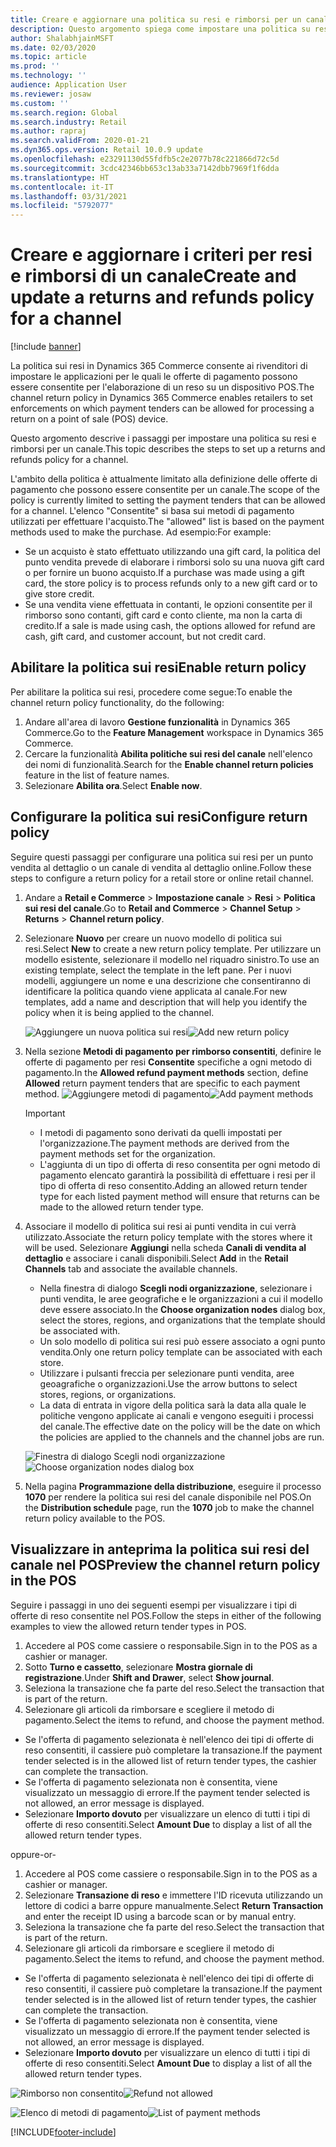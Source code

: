 ```yaml
---
title: Creare e aggiornare una politica su resi e rimborsi per un canale
description: Questo argomento spiega come impostare una politica su resi e rimborsi per un canale.
author: ShalabhjainMSFT
ms.date: 02/03/2020
ms.topic: article
ms.prod: ''
ms.technology: ''
audience: Application User
ms.reviewer: josaw
ms.custom: ''
ms.search.region: Global
ms.search.industry: Retail
ms.author: rapraj
ms.search.validFrom: 2020-01-21
ms.dyn365.ops.version: Retail 10.0.9 update
ms.openlocfilehash: e23291130d55fdfb5c2e2077b78c221866d72c5d
ms.sourcegitcommit: 3cdc42346bb653c13ab33a7142dbb7969f1f6dda
ms.translationtype: HT
ms.contentlocale: it-IT
ms.lasthandoff: 03/31/2021
ms.locfileid: "5792077"
---
```

# <a name="create-and-update-a-returns-and-refunds-policy-for-a-channel"></a><span data-ttu-id="f1fe1-103">Creare e aggiornare i criteri per resi e rimborsi di un canale</span><span class="sxs-lookup"><span data-stu-id="f1fe1-103">Create and update a returns and refunds policy for a channel</span></span>

[!include [banner](includes/banner.md)]

<span data-ttu-id="f1fe1-104">La politica sui resi in Dynamics 365 Commerce consente ai rivenditori di impostare le applicazioni per le quali le offerte di pagamento possono essere consentite per l'elaborazione di un reso su un dispositivo POS.</span><span class="sxs-lookup"><span data-stu-id="f1fe1-104">The channel return policy in Dynamics 365 Commerce enables retailers to set enforcements on which payment tenders can be allowed for processing a return on a point of sale (POS) device.</span></span>  

<span data-ttu-id="f1fe1-105">Questo argomento descrive i passaggi per impostare una politica su resi e rimborsi per un canale.</span><span class="sxs-lookup"><span data-stu-id="f1fe1-105">This topic describes the steps to set up a returns and refunds policy for a channel.</span></span>

<span data-ttu-id="f1fe1-106">L'ambito della politica è attualmente limitato alla definizione delle offerte di pagamento che possono essere consentite per un canale.</span><span class="sxs-lookup"><span data-stu-id="f1fe1-106">The scope of the policy is currently limited to setting the payment tenders that can be allowed for a channel.</span></span> <span data-ttu-id="f1fe1-107">L'elenco "Consentite" si basa sui metodi di pagamento utilizzati per effettuare l'acquisto.</span><span class="sxs-lookup"><span data-stu-id="f1fe1-107">The "allowed" list is based on the payment methods used to make the purchase.</span></span> <span data-ttu-id="f1fe1-108">Ad esempio:</span><span class="sxs-lookup"><span data-stu-id="f1fe1-108">For example:</span></span>

- <span data-ttu-id="f1fe1-109">Se un acquisto è stato effettuato utilizzando una gift card, la politica del punto vendita prevede di elaborare i rimborsi solo su una nuova gift card o per fornire un buono acquisto.</span><span class="sxs-lookup"><span data-stu-id="f1fe1-109">If a purchase was made using a gift card, the store policy is to process refunds only to a new gift card or to give store credit.</span></span> 
- <span data-ttu-id="f1fe1-110">Se una vendita viene effettuata in contanti, le opzioni consentite per il rimborso sono contanti, gift card e conto cliente, ma non la carta di credito.</span><span class="sxs-lookup"><span data-stu-id="f1fe1-110">If a sale is made using cash, the options allowed for refund are cash, gift card, and customer account, but not credit card.</span></span> 


## <a name="enable-return-policy"></a><span data-ttu-id="f1fe1-111">Abilitare la politica sui resi</span><span class="sxs-lookup"><span data-stu-id="f1fe1-111">Enable return policy</span></span>

<span data-ttu-id="f1fe1-112">Per abilitare la politica sui resi, procedere come segue:</span><span class="sxs-lookup"><span data-stu-id="f1fe1-112">To enable the channel return policy functionality, do the following:</span></span>

1. <span data-ttu-id="f1fe1-113">Andare all'area di lavoro **Gestione funzionalità** in Dynamics 365 Commerce.</span><span class="sxs-lookup"><span data-stu-id="f1fe1-113">Go to the **Feature Management** workspace in Dynamics 365 Commerce.</span></span>
2. <span data-ttu-id="f1fe1-114">Cercare la funzionalità **Abilita politiche sui resi del canale** nell'elenco dei nomi di funzionalità.</span><span class="sxs-lookup"><span data-stu-id="f1fe1-114">Search for the **Enable channel return policies** feature in the list of feature names.</span></span>
3. <span data-ttu-id="f1fe1-115">Selezionare **Abilita ora**.</span><span class="sxs-lookup"><span data-stu-id="f1fe1-115">Select **Enable now**.</span></span> 

## <a name="configure-return-policy"></a><span data-ttu-id="f1fe1-116">Configurare la politica sui resi</span><span class="sxs-lookup"><span data-stu-id="f1fe1-116">Configure return policy</span></span>

<span data-ttu-id="f1fe1-117">Seguire questi passaggi per configurare una politica sui resi per un punto vendita al dettaglio o un canale di vendita al dettaglio online.</span><span class="sxs-lookup"><span data-stu-id="f1fe1-117">Follow these steps to configure a return policy for a retail store or online retail channel.</span></span>

1. <span data-ttu-id="f1fe1-118">Andare a **Retail e Commerce** \> **Impostazione canale** \> **Resi** \> **Politica sui resi del canale**.</span><span class="sxs-lookup"><span data-stu-id="f1fe1-118">Go to **Retail and Commerce** \> **Channel Setup** \> **Returns** \> **Channel return policy**.</span></span>

2. <span data-ttu-id="f1fe1-119">Selezionare **Nuovo** per creare un nuovo modello di politica sui resi.</span><span class="sxs-lookup"><span data-stu-id="f1fe1-119">Select **New** to create a new return policy template.</span></span> <span data-ttu-id="f1fe1-120">Per utilizzare un modello esistente, selezionare il modello nel riquadro sinistro.</span><span class="sxs-lookup"><span data-stu-id="f1fe1-120">To use an existing template, select the template in the left pane.</span></span> <span data-ttu-id="f1fe1-121">Per i nuovi modelli, aggiungere un nome e una descrizione che consentiranno di identificare la politica quando viene applicata al canale.</span><span class="sxs-lookup"><span data-stu-id="f1fe1-121">For new templates, add a name and description that will help you identify the policy when it is being applied to the channel.</span></span>

   <span data-ttu-id="f1fe1-122">![Aggiungere un nuova politica sui resi](media/Return-policy-page1.png "Aggiungere un nuova politica sui resi")</span><span class="sxs-lookup"><span data-stu-id="f1fe1-122">![Add new return policy](media/Return-policy-page1.png "Add new return rolicy")</span></span>
     
   
3. <span data-ttu-id="f1fe1-123">Nella sezione **Metodi di pagamento per rimborso consentiti**, definire le offerte di pagamento per resi **Consentite** specifiche a ogni metodo di pagamento.</span><span class="sxs-lookup"><span data-stu-id="f1fe1-123">In the **Allowed refund payment methods** section, define **Allowed** return payment tenders that are specific to each payment method.</span></span>
   <span data-ttu-id="f1fe1-124">![Aggiungere metodi di pagamento](media/Return-policy-page2.PNG "Impostare i metodi di pagamento consentiti per tipo di pagamento")</span><span class="sxs-lookup"><span data-stu-id="f1fe1-124">![Add payment methods](media/Return-policy-page2.PNG "Set allowed payment methods per payment type")</span></span>
   
    > [!IMPORTANT]
    > - <span data-ttu-id="f1fe1-125">I metodi di pagamento sono derivati da quelli impostati per l'organizzazione.</span><span class="sxs-lookup"><span data-stu-id="f1fe1-125">The payment methods are derived from the payment methods set for the organization.</span></span>
    > - <span data-ttu-id="f1fe1-126">L'aggiunta di un tipo di offerta di reso consentita per ogni metodo di pagamento elencato garantirà la possibilità di effettuare i resi per il tipo di offerta di reso consentito.</span><span class="sxs-lookup"><span data-stu-id="f1fe1-126">Adding an allowed return tender type for each listed payment method will ensure that returns can be made to the allowed return tender type.</span></span>
    
4. <span data-ttu-id="f1fe1-127">Associare il modello di politica sui resi ai punti vendita in cui verrà utilizzato.</span><span class="sxs-lookup"><span data-stu-id="f1fe1-127">Associate the return policy template with the stores where it will be used.</span></span> <span data-ttu-id="f1fe1-128">Selezionare **Aggiungi** nella scheda **Canali di vendita al dettaglio** e associare i canali disponibili.</span><span class="sxs-lookup"><span data-stu-id="f1fe1-128">Select **Add** in the **Retail Channels** tab and associate the available channels.</span></span> 

    - <span data-ttu-id="f1fe1-129">Nella finestra di dialogo **Scegli nodi organizzazione**, selezionare i punti vendita, le aree geografiche e le organizzazioni a cui il modello deve essere associato.</span><span class="sxs-lookup"><span data-stu-id="f1fe1-129">In the **Choose organization nodes** dialog box, select the stores, regions, and organizations that the template should be associated with.</span></span>
    - <span data-ttu-id="f1fe1-130">Un solo modello di politica sui resi può essere associato a ogni punto vendita.</span><span class="sxs-lookup"><span data-stu-id="f1fe1-130">Only one return policy template can be associated with each store.</span></span>
    - <span data-ttu-id="f1fe1-131">Utilizzare i pulsanti freccia per selezionare punti vendita, aree geoagrafiche o organizzazioni.</span><span class="sxs-lookup"><span data-stu-id="f1fe1-131">Use the arrow buttons to select stores, regions, or organizations.</span></span>
    - <span data-ttu-id="f1fe1-132">La data di entrata in vigore della politica sarà la data alla quale le politiche vengono applicate ai canali e vengono eseguiti i processi del canale.</span><span class="sxs-lookup"><span data-stu-id="f1fe1-132">The effective date on the policy will be the date on which the policies are applied to the channels and the channel jobs are run.</span></span> 

    <span data-ttu-id="f1fe1-133">![Finestra di dialogo Scegli nodi organizzazione](media/Return-policy-page3.PNG "Finestra di dialogo Scegli nodi organizzazione")</span><span class="sxs-lookup"><span data-stu-id="f1fe1-133">![Choose organization nodes dialog box](media/Return-policy-page3.PNG "Choose organization nodes dialog box")</span></span>

5. <span data-ttu-id="f1fe1-134">Nella pagina **Programmazione della distribuzione**, eseguire il processo **1070** per rendere la politica sui resi del canale disponibile nel POS.</span><span class="sxs-lookup"><span data-stu-id="f1fe1-134">On the **Distribution schedule** page, run the **1070** job to make the channel return policy available to the POS.</span></span>

## <a name="preview-the-channel-return-policy-in-the-pos"></a><span data-ttu-id="f1fe1-135">Visualizzare in anteprima la politica sui resi del canale nel POS</span><span class="sxs-lookup"><span data-stu-id="f1fe1-135">Preview the channel return policy in the POS</span></span>

<span data-ttu-id="f1fe1-136">Seguire i passaggi in uno dei seguenti esempi per visualizzare i tipi di offerte di reso consentite nel POS.</span><span class="sxs-lookup"><span data-stu-id="f1fe1-136">Follow the steps in either of the following examples to view the allowed return tender types in POS.</span></span>

1. <span data-ttu-id="f1fe1-137">Accedere al POS come cassiere o responsabile.</span><span class="sxs-lookup"><span data-stu-id="f1fe1-137">Sign in to the POS as a cashier or manager.</span></span>
2. <span data-ttu-id="f1fe1-138">Sotto **Turno e cassetto**, selezionare **Mostra giornale di registrazione**.</span><span class="sxs-lookup"><span data-stu-id="f1fe1-138">Under **Shift and Drawer**, select **Show journal**.</span></span>
3. <span data-ttu-id="f1fe1-139">Seleziona la transazione che fa parte del reso.</span><span class="sxs-lookup"><span data-stu-id="f1fe1-139">Select the transaction that is part of the return.</span></span> 
4. <span data-ttu-id="f1fe1-140">Selezionare gli articoli da rimborsare e scegliere il metodo di pagamento.</span><span class="sxs-lookup"><span data-stu-id="f1fe1-140">Select the items to refund, and choose the payment method.</span></span>  
- <span data-ttu-id="f1fe1-141">Se l'offerta di pagamento selezionata è nell'elenco dei tipi di offerte di reso consentiti, il cassiere può completare la transazione.</span><span class="sxs-lookup"><span data-stu-id="f1fe1-141">If the payment tender selected is in the allowed list of return tender types, the cashier can complete the transaction.</span></span>
- <span data-ttu-id="f1fe1-142">Se l'offerta di pagamento selezionata non è consentita, viene visualizzato un messaggio di errore.</span><span class="sxs-lookup"><span data-stu-id="f1fe1-142">If the payment tender selected is not allowed, an error message is displayed.</span></span>
- <span data-ttu-id="f1fe1-143">Selezionare **Importo dovuto** per visualizzare un elenco di tutti i tipi di offerte di reso consentiti.</span><span class="sxs-lookup"><span data-stu-id="f1fe1-143">Select **Amount Due** to display a list of all the allowed return tender types.</span></span>

<span data-ttu-id="f1fe1-144">oppure</span><span class="sxs-lookup"><span data-stu-id="f1fe1-144">-or-</span></span>

1. <span data-ttu-id="f1fe1-145">Accedere al POS come cassiere o responsabile.</span><span class="sxs-lookup"><span data-stu-id="f1fe1-145">Sign in to the POS as a cashier or manager.</span></span>
2. <span data-ttu-id="f1fe1-146">Selezionare **Transazione di reso** e immettere l'ID ricevuta utilizzando un lettore di codici a barre oppure manualmente.</span><span class="sxs-lookup"><span data-stu-id="f1fe1-146">Select **Return Transaction** and enter the receipt ID using a barcode scan or by manual entry.</span></span> 
3. <span data-ttu-id="f1fe1-147">Seleziona la transazione che fa parte del reso.</span><span class="sxs-lookup"><span data-stu-id="f1fe1-147">Select the transaction that is part of the return.</span></span> 
4. <span data-ttu-id="f1fe1-148">Selezionare gli articoli da rimborsare e scegliere il metodo di pagamento.</span><span class="sxs-lookup"><span data-stu-id="f1fe1-148">Select the items to refund, and choose the payment method.</span></span>  
- <span data-ttu-id="f1fe1-149">Se l'offerta di pagamento selezionata è nell'elenco dei tipi di offerte di reso consentiti, il cassiere può completare la transazione.</span><span class="sxs-lookup"><span data-stu-id="f1fe1-149">If the payment tender selected is in the allowed list of return tender types, the cashier can complete the transaction.</span></span>
- <span data-ttu-id="f1fe1-150">Se l'offerta di pagamento selezionata non è consentita, viene visualizzato un messaggio di errore.</span><span class="sxs-lookup"><span data-stu-id="f1fe1-150">If the payment tender selected is not allowed, an error message is displayed.</span></span>
- <span data-ttu-id="f1fe1-151">Selezionare **Importo dovuto** per visualizzare un elenco di tutti i tipi di offerte di reso consentiti.</span><span class="sxs-lookup"><span data-stu-id="f1fe1-151">Select **Amount Due** to display a list of all the allowed return tender types.</span></span>

<span data-ttu-id="f1fe1-152">![Rimborso non consentito](media/Return-policy-page6.png "Tipo di rimborso non consentito")</span><span class="sxs-lookup"><span data-stu-id="f1fe1-152">![Refund not allowed](media/Return-policy-page6.png "Refund type not allowed")</span></span>



<span data-ttu-id="f1fe1-153">![Elenco di metodi di pagamento](media/Return-policy-page5.PNG "Tipo di rimborso consentito")</span><span class="sxs-lookup"><span data-stu-id="f1fe1-153">![List of payment methods](media/Return-policy-page5.PNG "Refund types allowed")</span></span>


[!INCLUDE[footer-include](../includes/footer-banner.md)]
